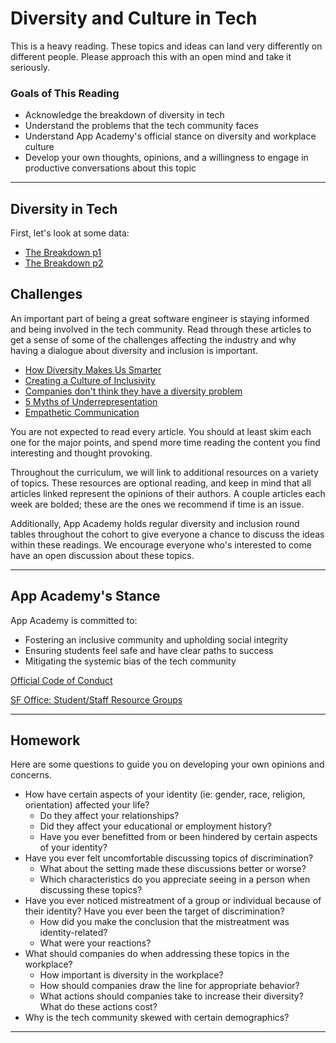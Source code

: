 # Diversity and Culture in Tech

This is a heavy reading. These topics and ideas can land very differently on different people. Please approach this with an open mind and take it seriously.

### Goals of This Reading
  * Acknowledge the breakdown of diversity in tech
  * Understand the problems that the tech community faces
  * Understand App Academy's official stance on diversity and workplace culture
  * Develop your own thoughts, opinions, and a willingness to engage in productive conversations about this topic

---
## Diversity in Tech

First, let's look at some data:
  * [The Breakdown p1][stats]
  * [The Breakdown p2][stats2]

## Challenges

An important part of being a great software engineer is staying informed and being involved in the tech community. Read through these articles to get a sense of some of the challenges affecting the industry and why having a dialogue about diversity and inclusion is important.
  * [How Diversity Makes Us Smarter][article1]
  * [Creating a Culture of Inclusivity][article2]
  * [Companies don't think they have a diversity problem][article3]
  * [5 Myths of Underrepresentation][article4]
  * [Empathetic Communication][article5]

You are not expected to read every article. You should at least skim each one for the major points, and spend more time reading the content you find interesting and thought provoking.

Throughout the curriculum, we will link to additional resources on a variety of topics. These resources are optional reading, and keep in mind that all articles linked represent the opinions of their authors. A couple articles each week are bolded; these are the ones we recommend if time is an issue.

Additionally, App Academy holds regular diversity and inclusion round tables throughout the cohort to give everyone a chance to discuss the ideas within these readings. We encourage everyone who's interested to come have an open discussion about these topics.

---
## App Academy's Stance

App Academy is committed to:
  * Fostering an inclusive community and upholding social integrity
  * Ensuring students feel safe and have clear paths to success
  * Mitigating the systemic bias of the tech community

[Official Code of Conduct][codeofconduct]

[SF Office: Student/Staff Resource Groups][sf-ssrgs]

---

## Homework

Here are some questions to guide you on developing your own opinions and concerns.

  + How have certain aspects of your identity (ie: gender, race, religion, orientation) affected your life?
    * Do they affect your relationships?
    * Did they affect your educational or employment history?
    * Have you ever benefitted from or been hindered by certain aspects of your identity?
  + Have you ever felt uncomfortable discussing topics of discrimination?
    * What about the setting made these discussions better or worse?
    * Which characteristics do you appreciate seeing in a person when discussing these topics?
  + Have you ever noticed mistreatment of a group or individual because of their identity? Have you ever been the target of discrimination?
    * How did you make the conclusion that the mistreatment was identity-related?
    * What were your reactions?
  + What should companies do when addressing these topics in the workplace?
    * How important is diversity in the workplace?
    * How should companies draw the line for appropriate behavior?
    * What actions should companies take to increase their diversity? What do these actions cost?
  + Why is the tech community skewed with certain demographics?

---------------------------------------------

[stats]: http://www.informationisbeautiful.net/visualizations/diversity-in-tech/
[stats2]: http://graphics.wsj.com/diversity-in-tech-companies/
[article1]: https://www.scientificamerican.com/article/how-diversity-makes-us-smarter/
[article2]: http://betakit.com/fixing-techs-diversity-problem-means-creating-a-culture-of-inclusivity/
[article3]: https://www.bizjournals.com/sanjose/news/2017/03/23/silicon-valley-tech-diversity.html
[article4]: https://www.linkedin.com/pulse/5-myths-underrepresentation-dominic-price
[article5]: https://modelviewculture.com/pieces/breaking-the-tech-language-barrier-how-empathetic-communication-can-bridge-the-gaps
[codeofconduct]: https://github.com/appacademy/meta/blob/master/first-day-instructions/code-of-conduct.md
[sf-ssrgs]: ./logistics/sf.md#ssrgs
